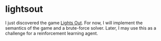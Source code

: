 # lightsout

I just discovered the game [Lights Out](https://en.wikipedia.org/wiki/Lights_Out_(game)). For now, I will implement the semantics of the game and a brute-force solver. Later, I may use this as a challenge for a reinforcement learning agent.

